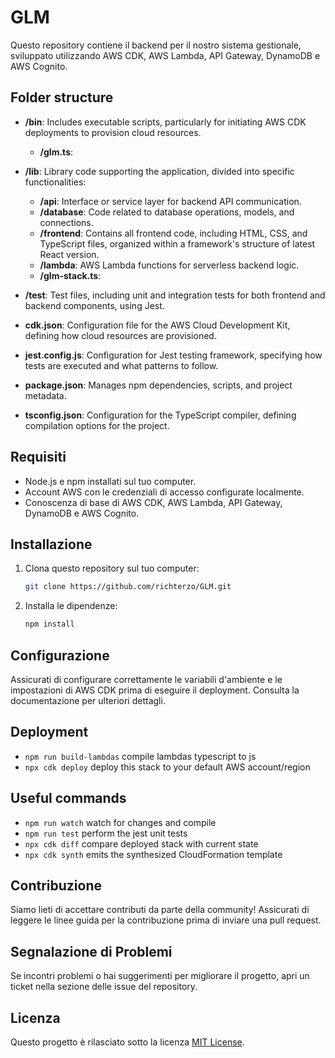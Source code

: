 # GLM

Questo repository contiene il backend per il nostro sistema gestionale, sviluppato utilizzando AWS CDK, AWS Lambda, API Gateway, DynamoDB e AWS Cognito.

## Folder structure

- **/bin**: Includes executable scripts, particularly for initiating AWS CDK deployments to provision cloud resources.
  - **/glm.ts**:

- **/lib**: Library code supporting the application, divided into specific functionalities:
  - **/api**: Interface or service layer for backend API communication.
  - **/database**: Code related to database operations, models, and connections.
  - **/frontend**: Contains all frontend code, including HTML, CSS, and TypeScript files, organized within a framework's structure of latest React version.
  - **/lambda**: AWS Lambda functions for serverless backend logic.
  - **/glm-stack.ts**:

- **/test**: Test files, including unit and integration tests for both frontend and backend components, using Jest.

- **cdk.json**: Configuration file for the AWS Cloud Development Kit, defining how cloud resources are provisioned.

- **jest.config.js**: Configuration for Jest testing framework, specifying how tests are executed and what patterns to follow.

- **package.json**: Manages npm dependencies, scripts, and project metadata.

- **tsconfig.json**: Configuration for the TypeScript compiler, defining compilation options for the project.


## Requisiti

- Node.js e npm installati sul tuo computer.
- Account AWS con le credenziali di accesso configurate localmente.
- Conoscenza di base di AWS CDK, AWS Lambda, API Gateway, DynamoDB e AWS Cognito.

## Installazione

1. Clona questo repository sul tuo computer:

    ```bash
    git clone https://github.com/richterzo/GLM.git
    ```

3. Installa le dipendenze:

    ```bash
    npm install
    ```

## Configurazione

Assicurati di configurare correttamente le variabili d'ambiente e le impostazioni di AWS CDK prima di eseguire il deployment. Consulta la documentazione per ulteriori dettagli.

## Deployment

* `npm run build-lambdas`   compile lambdas typescript to js
* `npx cdk deploy`  deploy this stack to your default AWS account/region

## Useful commands

* `npm run watch`   watch for changes and compile
* `npm run test`    perform the jest unit tests
* `npx cdk diff`    compare deployed stack with current state
* `npx cdk synth`   emits the synthesized CloudFormation template

## Contribuzione

Siamo lieti di accettare contributi da parte della community! Assicurati di leggere le linee guida per la contribuzione prima di inviare una pull request.

## Segnalazione di Problemi

Se incontri problemi o hai suggerimenti per migliorare il progetto, apri un ticket nella sezione delle issue del repository.

## Licenza

Questo progetto è rilasciato sotto la licenza [MIT License](LICENSE).